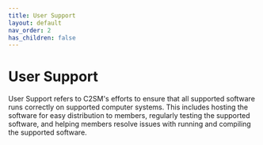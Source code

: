 ```yaml
---
title: User Support
layout: default
nav_order: 2
has_children: false
---
```


# User Support

User Support refers to C2SM's efforts to ensure that all supported software runs correctly on supported computer systems. This includes hosting the software for easy distribution to members, regularly testing the supported software, and helping members resolve issues with running and compiling the supported software.
